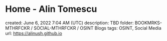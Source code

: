 # Home - Alin Tomescu

created: June 6, 2022 7:04 AM (UTC)
description: TBD
folder: BOOKMRKS-MTHRFCKR / SOCIAL-MTHRFCKR / OSINT Blogs
tags: OSINT, Social Media
url: https://alinush.github.io